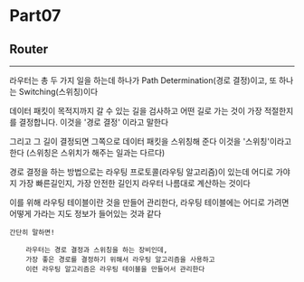 # Part07

## Router
---

라우터는 총 두 가지 일을 하는데 하나가 Path Determination(경로 결정)이고, 또 하나는 Switching(스위칭)이다

데이터 패킷이 목적지까지 갈 수 있는 길을 검사하고 어떤 길로 가는 것이 가장 적절한지를 결정합니다. 
이것을 '경로 결정' 이라고 말한다

그리고 그 길이 결정되면 그쪽으로 데이터 패킷을 스위칭해 준다
이것을 '스위칭'이라고 한다 (스위칭은 스위치가 해주는 일과는 다르다)

경로 결정을 하는 방법으로는 라우팅 프로토콜(라우팅 알고리즘)이 있는데 어디로 가야지 가장 빠른길인지, 가장 안전한 길인지 라우터 나름대로 계산하는 것이다

이를 위해 라우팅 테이블이란 것을 만들어 관리한다, 라우팅 테이블에는 어디로 가려면 어떻게 가라는 지도 정보가 들어있는 것과 같다

```
간단히 말하면!

    라우터는 경로 결정과 스위칭을 하는 장비인데, 
    가장 좋은 경로를 결정하기 위해서 라우팅 알고리즘을 사용하고
    이런 라우팅 알고리즘은 라우팅 테이블을 만들어서 관리한다
    
```